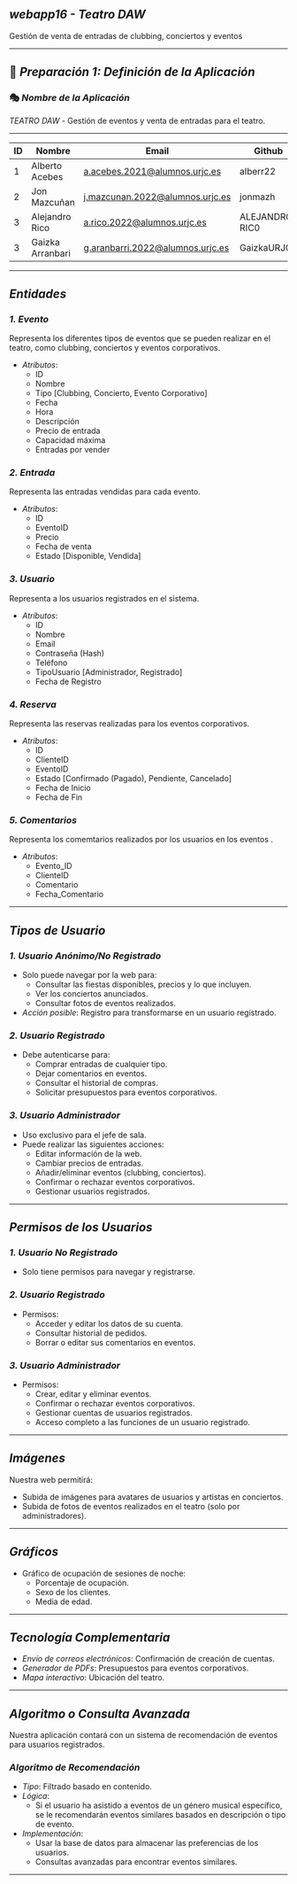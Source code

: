 ## *webapp16 - Teatro DAW*

Gestión de venta de entradas de clubbing, conciertos y eventos 

---

## 📌 *Preparación 1: Definición de la Aplicación*

### 🎭 *Nombre de la Aplicación*

*TEATRO DAW* - Gestión de eventos y venta de entradas para el teatro.

---
| ID  | Nombre          | Email                           | Github         | 
|-----|-----------------|---------------------------------|----------------| 
| 1   | Alberto Acebes  | a.acebes.2021@alumnos.urjc.es   | alberr22       |     
| 2   | Jon Mazcuñan    | j.mazcunan.2022@alumnos.urjc.es | jonmazh        |  
| 3   | Alejandro Rico  | a.rico.2022@alumnos.urjc.es     | ALEJANDR0-RIC0 | 
| 3   | Gaizka Arranbari| g.aranbarri.2022@alumnos.urjc.es| GaizkaURJC     | 

---
## *Entidades*

### *1. Evento*
Representa los diferentes tipos de eventos que se pueden realizar en el teatro, como clubbing, conciertos y eventos corporativos.
- *Atributos*: 
  - ID
  - Nombre
  - Tipo [Clubbing, Concierto, Evento Corporativo]
  - Fecha
  - Hora
  - Descripción
  - Precio de entrada
  - Capacidad máxima
  - Entradas por vender

### *2. Entrada*
Representa las entradas vendidas para cada evento.
- *Atributos*: 
  - ID
  - EventoID
  - Precio
  - Fecha de venta
  - Estado [Disponible, Vendida]

### *3. Usuario*
Representa a los usuarios registrados en el sistema.
- *Atributos*:
  - ID
  - Nombre
  - Email
  - Contraseña (Hash)
  - Teléfono
  - TipoUsuario [Administrador, Registrado]
  - Fecha de Registro

### *4. Reserva*
Representa las reservas realizadas para los eventos corporativos.
- *Atributos*:
  - ID
  - ClienteID
  - EventoID
  - Estado [Confirmado (Pagado), Pendiente, Cancelado]
  - Fecha de Inicio
  - Fecha de Fin

### *5. Comentarios*
Representa los comemtarios realizados por los usuarios en los eventos .
- *Atributos*:
  - Evento_ID
  - ClienteID
  - Comentario
  - Fecha_Comentario

---

## *Tipos de Usuario*

### *1. Usuario Anónimo/No Registrado*
- Solo puede navegar por la web para:
  - Consultar las fiestas disponibles, precios y lo que incluyen.
  - Ver los conciertos anunciados.
  - Consultar fotos de eventos realizados.
- *Acción posible*: Registro para transformarse en un usuario registrado.

### *2. Usuario Registrado*
- Debe autenticarse para:
  - Comprar entradas de cualquier tipo.
  - Dejar comentarios en eventos.
  - Consultar el historial de compras.
  - Solicitar presupuestos para eventos corporativos.

### *3. Usuario Administrador*
- Uso exclusivo para el jefe de sala.
- Puede realizar las siguientes acciones:
  - Editar información de la web.
  - Cambiar precios de entradas.
  - Añadir/eliminar eventos (clubbing, conciertos).
  - Confirmar o rechazar eventos corporativos.
  - Gestionar usuarios registrados.

---

## *Permisos de los Usuarios*

### *1. Usuario No Registrado*
- Solo tiene permisos para navegar y registrarse.

### *2. Usuario Registrado*
- Permisos:
  - Acceder y editar los datos de su cuenta.
  - Consultar historial de pedidos.
  - Borrar o editar sus comentarios en eventos.

### *3. Usuario Administrador*
- Permisos:
  - Crear, editar y eliminar eventos.
  - Confirmar o rechazar eventos corporativos.
  - Gestionar cuentas de usuarios registrados.
  - Acceso completo a las funciones de un usuario registrado.

---

## *Imágenes*
Nuestra web permitirá:
- Subida de imágenes para avatares de usuarios y artistas en conciertos.
- Subida de fotos de eventos realizados en el teatro (solo por administradores).

---

## *Gráficos*
- Gráfico de ocupación de sesiones de noche:
  - Porcentaje de ocupación.
  - Sexo de los clientes.
  - Media de edad.

---

## *Tecnología Complementaria*
- *Envío de correos electrónicos*: Confirmación de creación de cuentas.
- *Generador de PDFs*: Presupuestos para eventos corporativos.
- *Mapa interactivo*: Ubicación del teatro.

---

## *Algoritmo o Consulta Avanzada*

Nuestra aplicación contará con un sistema de recomendación de eventos para usuarios registrados.

### *Algoritmo de Recomendación*
- *Tipo*: Filtrado basado en contenido.
- *Lógica*:
  - Si el usuario ha asistido a eventos de un género musical específico, se le recomendarán eventos similares basados en descripción o tipo de evento.
- *Implementación*:
  - Usar la base de datos para almacenar las preferencias de los usuarios.
  - Consultas avanzadas para encontrar eventos similares.

--------

